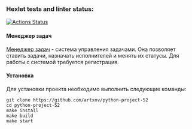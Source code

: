 ### Hexlet tests and linter status:
[![Actions Status](https://github.com/artxnv/python-project-52/actions/workflows/hexlet-check.yml/badge.svg)](https://github.com/artxnv/python-project-52/actions)





#### Менеджер задач

[Менеджер задач](https://python-project-52-7het.onrender.com) - система управления задачами. Она позволяет ставить задачи, назначать исполнителей и менять их статусы. Для работы с системой требуется регистрация.


#### Установка

Для установки проекта необходимо выполнить следующие команды:

```
git clone https://github.com/artxnv/python-project-52
cd python-project-52
make install
make build
make start
```